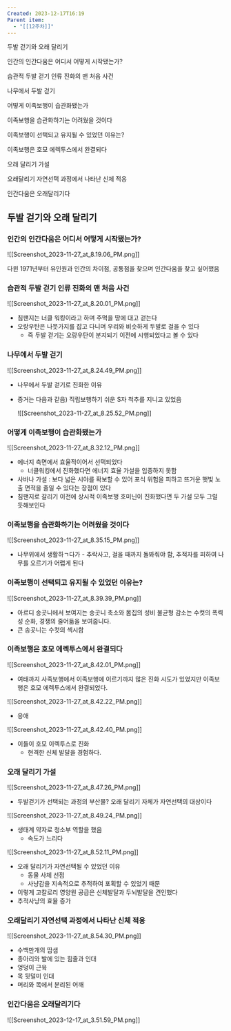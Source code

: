 ```yaml
---
Created: 2023-12-17T16:19
Parent item:
  - "[[12주차]]"
---
```

두발 걷기와 오래 달리기

인간의 인간다움은 어디서 어떻게 시작됐는가?

습관적 두발 걷기 인류 진화의 맨 처음 사건

나무에서 두발 걷기

어떻게 이족보행이 습관화됐는가

이족보행을 습관화하기는 어려웠을 것이다

이족보행이 선택되고 유지될 수 있었던 이유는?

이족보행은 호모 에렉투스에서 완결되다

오래 달리기 가설

오래달리기 자연선택 과정에서 나타난 신체 적응

인간다움은 오래달리기다

## 두발 걷기와 오래 달리기

### 인간의 인간다움은 어디서 어떻게 시작됐는가?

![[Screenshot_2023-11-27_at_8.19.06_PM.png]]

다윈 1971년부터 유인원과 인간의 차이점, 공통점을 찾으며 인간다움을 찾고 싶어했음

### 습관적 두발 걷기 인류 진화의 맨 처음 사건

![[Screenshot_2023-11-27_at_8.20.01_PM.png]]

- 침팬지는 너클 워킹이라고 하며 주먹을 땅에 대고 걷는다
- 오랑우탄은 나뭇가지를 잡고 다니며 우리와 비슷하게 두발로 걸을 수 있다
    - 즉 두발 걷기는 오랑우탄이 분지되기 이전에 시행되었다고 볼 수 있다

### 나무에서 두발 걷기

![[Screenshot_2023-11-27_at_8.24.49_PM.png]]

- 나무에서 두발 걷기로 진화한 이유
- 증거는 다음과 같음) 직립보행하기 쉬운 S자 척추를 지니고 있었음
    
    ![[Screenshot_2023-11-27_at_8.25.52_PM.png]]
    

### 어떻게 이족보행이 습관화됐는가

![[Screenshot_2023-11-27_at_8.32.12_PM.png]]

- 에너지 측면에서 효율적이어서 선택되었다
    - 너클워킹에서 진화했다면 에너지 효율 가설을 입증하지 못함
- 사바나 가설 : 보다 넓은 시야를 확보할 수 있어 포식 위험을 피하고 뜨거운 햇빛 노출 면적을 줄일 수 있다는 장점이 있다
- 침팬지로 갈리기 이전에 상시적 이족보행 호미닌이 진화했다면 두 가설 모두 그럴 듯해보인다

### 이족보행을 습관화하기는 어려웠을 것이다

![[Screenshot_2023-11-27_at_8.35.15_PM.png]]

- 나무위에서 생활하ㄱ다가 - 추락사고, 걸을 때까지 돌봐줘야 함, 추적자를 피하여 나무를 오르기가 어렵게 된다

### 이족보행이 선택되고 유지될 수 있었던 이유는?

![[Screenshot_2023-11-27_at_8.39.39_PM.png]]

- 아르디 송곳니에서 보여지는 송곳니 축소와 몸집의 성비 불균형 감소는 수컷의 폭력성 순화, 경쟁의 줄어듦을 보여줍니다.
- 큰 송곳니는 수컷의 섹시함

### 이족보행은 호모 에렉투스에서 완결되다

![[Screenshot_2023-11-27_at_8.42.01_PM.png]]

- 여태까지 사족보행에서 이족보행에 이르기까지 많은 진화 시도가 있었지만 이족보행은 호모 에렉투스에서 완결되었다.

![[Screenshot_2023-11-27_at_8.42.22_PM.png]]

- 응애

![[Screenshot_2023-11-27_at_8.42.40_PM.png]]

- 이들이 호모 이렉투스로 진화
    - 현격한 신체 발달을 경험하다.

### 오래 달리기 가설

![[Screenshot_2023-11-27_at_8.47.26_PM.png]]

- 두발걷기가 선택되는 과정의 부산물? 오래 달리기 자체가 자연선택의 대상이다

![[Screenshot_2023-11-27_at_8.49.24_PM.png]]

- 생태계 약자로 청소부 역할을 했음
    - 속도가 느리다

![[Screenshot_2023-11-27_at_8.52.11_PM.png]]

- 오래 달리기가 자연선택될 수 있었던 이유
    - 동물 사체 선점
    - 사냥감을 지속적으로 추적하여 포획할 수 있었기 때문
- 이렇게 고칼로리 영양원 공급은 신체발달과 두뇌발달을 견인했다
- 추적사냥의 효율 증가

### 오래달리기 자연선택 과정에서 나타난 신체 적응

![[Screenshot_2023-11-27_at_8.54.30_PM.png]]

- 수백만개의 땀샘
- 종아리와 발에 있는 힘줄과 인대
- 엉덩이 근육
- 목 뒷덜미 인대
- 머리와 목에서 분리된 어깨

### 인간다움은 오래달리기다

![[Screenshot_2023-12-17_at_3.51.59_PM.png]]